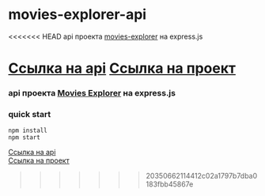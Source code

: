 # movies-explorer-api 

<<<<<<< HEAD
api проекта [movies-explorer](https://github.com/Dmitry-Filippov/movies-explorer-frontend) на express.js

[Ссылка на api](https://api.filippov-diploma.nomoredomains.club)
[Ссылка на проект](https://filippov-diploma.nomoredomains.club)
=======
### api проекта [Movies Explorer](https://github.com/Dmitry-Filippov/movies-explorer-frontend.git) на express.js

### quick start  
`npm install`  
`npm start`

[Ссылка на api](http://api.filippov-diploma.nomoredomains.club)  
[Ссылка на проект](http://filippov-diploma.nomoredomains.club)
>>>>>>> 20350662114412c02a1797b7dba0183fbb45867e
